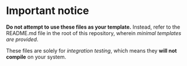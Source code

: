 # Important notice

**Do not attempt to use these files as your template.**
Instead, refer to the README.md file in the root of this repository,
wherein *minimal templates are provided*.

These files are solely for *integration testing*,
which means they **will not compile** on your system.
